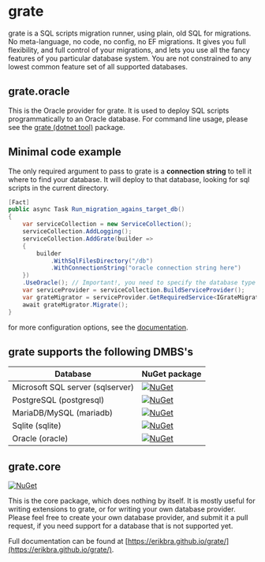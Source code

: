 # grate

grate is a SQL scripts migration runner, using plain, old SQL for migrations. No meta-language, no code, no config,
no EF migrations. It gives you full flexibility, and full control of your migrations, and lets you use
all the fancy features of you particular database system. You are not constrained to any lowest common
feature set of all supported databases.

## grate.oracle

This is the Oracle provider for grate. It is used to deploy SQL scripts
programmatically to an Oracle database. For command line usage, please see the
[grate (dotnet tool)](https://www.nuget.org/packages/grate/) package.

## Minimal code example
The only required argument to pass to grate is a **connection string** to tell it where to find your database. 
It will deploy to that database, looking for sql scripts in the current directory.

```csharp
[Fact]
public async Task Run_migration_agains_target_db()
{
    var serviceCollection = new ServiceCollection();
    serviceCollection.AddLogging();
    serviceCollection.AddGrate(builder =>
    {
        builder
            .WithSqlFilesDirectory("/db")
            .WithConnectionString("oracle connection string here")
    })
    .UseOracle(); // Important!, you need to specify the database type to use.
    var serviceProvider = serviceCollection.BuildServiceProvider();
    var grateMigrator = serviceProvider.GetRequiredService<IGrateMigrator>();
    await grateMigrator.Migrate();
}
```

for more configuration options, see the [documentation](https://erikbra.github.io/grate/configuration-options/).



## grate supports the following DMBS's

| Database  | NuGet package |
|--|--|
| Microsoft SQL server (sqlserver) | [![NuGet](https://img.shields.io/nuget/v/grate.sqlserver.svg)](https://www.nuget.org/packages/grate.sqlserver/) |
| PostgreSQL (postgresql) | [![NuGet](https://img.shields.io/nuget/v/grate.postgresql.svg)](https://www.nuget.org/packages/grate.postgresql/) |
| MariaDB/MySQL (mariadb) | [![NuGet](https://img.shields.io/nuget/v/grate.mariadb.svg)](https://www.nuget.org/packages/grate.mariadb/) |
| Sqlite (sqlite) | [![NuGet](https://img.shields.io/nuget/v/grate.sqlite.svg)](https://www.nuget.org/packages/grate.sqlite/) |
| Oracle (oracle) | [![NuGet](https://img.shields.io/nuget/v/grate.oracle.svg)](https://www.nuget.org/packages/grate.oracle/) |

## grate.core
[![NuGet](https://img.shields.io/nuget/v/grate.core.svg)](https://www.nuget.org/packages/grate.core/)

This is the core package, which does nothing by itself. It is mostly useful for writing extensions to grate,
or for writing your own database provider. Please feel free to create your own database provider, and submit it a pull request,
if you need support for a database that is not supported yet.


Full documentation can be found at [https://erikbra.github.io/grate/](https://erikbra.github.io/grate/).



